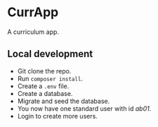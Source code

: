 # CurrApp

A curriculum app.

## Local development

* Git clone the repo.
* Run `composer install`.
* Create a `.env` file.
* Create a database.
* Migrate and seed the database.
* You now have one standard user with id _ab01_.
* Login to create more users.
